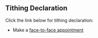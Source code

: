 ## Tithing Declaration

Click the link below for tithing declaration:
* Make a [face-to-face appointment](https://bishopsharp-tithing-declaration-2022.youcanbook.me)
